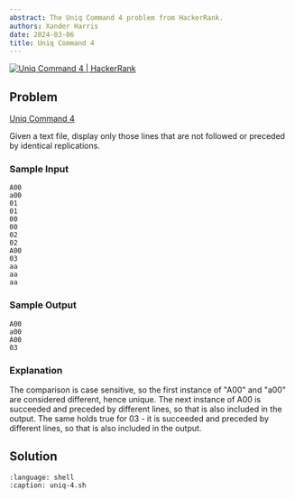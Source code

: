 ```yaml
---
abstract: The Uniq Command 4 problem from HackerRank.
authors: Xander Harris
date: 2024-03-06
title: Uniq Command 4
---
```


[![Uniq Command 4 | HackerRank](https://img.shields.io/badge/HackerRank-green?style=for-the-badge&logo=hackerrank&label=uniq%204)](https://www.hackerrank.com/challenges/text-processing-in-linux-the-uniq-command-4/)

## Problem

[Uniq Command 4](https://www.hackerrank.com/challenges/text-processing-in-linux-the-uniq-command-4/problem?isFullScreen=true)

Given a text file, display only those lines that are not followed or preceded by identical replications.

### Sample Input

```{code-block} shell
A00
a00
01
01
00
00
02
02
A00
03
aa
aa
aa
```

### Sample Output

```{code-block} shell
A00
a00
A00
03
```

### Explanation

The comparison is case sensitive, so the first instance of "A00" and "a00" are considered different, hence unique.
The next instance of A00 is succeeded and preceded by different lines, so that is also included in the output.
The same holds true for 03 - it is succeeded and preceded by different lines, so that is also included in the output.

## Solution

```{literalinclude} uniq-4.sh
:language: shell
:caption: uniq-4.sh
```

```{index} uniq; delete preceding or succeeding repetitions
```
